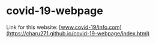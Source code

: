 # covid-19-webpage
Link for this website: [www.covid-19/info.com](https://charu271.github.io/covid-19-webpage/index.html)

